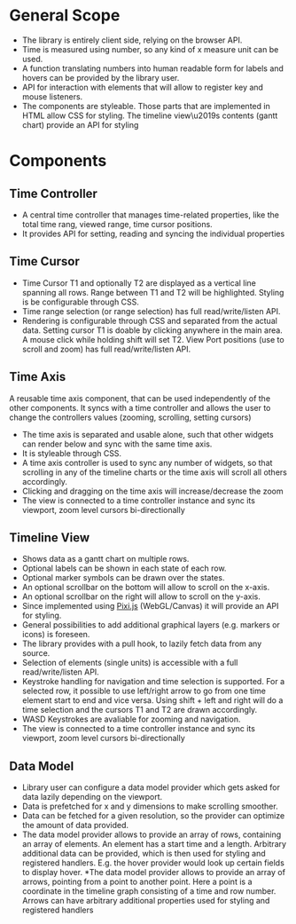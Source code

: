 # General Scope
* The library is entirely client side, relying on the browser API.
* Time is measured using number, so any kind of x measure unit can be used. 
* A function translating numbers into human readable form for labels and hovers can be provided by the library user.
* API for interaction with elements that will allow to register key and mouse listeners.
* The components are styleable. Those parts that are implemented in HTML allow CSS for styling. The timeline view\u2019s contents (gantt chart) provide an API for styling

# Components
## Time Controller
* A central time controller that manages time-related properties, like the total time rang, viewed range, time cursor positions.
* It provides API for setting, reading and syncing the individual properties

## Time Cursor
* Time Cursor T1 and optionally T2 are displayed as a vertical line spanning all rows. Range between T1 and T2 will be highlighted. Styling is be configurable through CSS.
* Time range selection (or range selection) has full read/write/listen API.
* Rendering is configurable through CSS and separated from the actual data.
Setting cursor T1 is doable by clicking anywhere in the main area. A mouse click while holding shift will set T2.
View Port positions (use to scroll and zoom) has full read/write/listen API.

## Time Axis
A reusable time axis component, that can be used independently of the other components. It syncs with a time controller and allows the user to change the controllers values (zooming, scrolling, setting cursors)
* The time axis is separated and usable alone, such that other widgets can render below and sync with the same time axis.
* It is styleable through CSS.
* A time axis controller is used to sync any number of widgets, so that scrolling in any of the timeline charts or the time axis will scroll all others accordingly.
* Clicking and dragging on the time axis will increase/decrease the zoom
* The view is connected to a time controller instance and sync its viewport, zoom level cursors bi-directionally

## Timeline View
* Shows data as a gantt chart on multiple rows. 
* Optional labels can be shown in each state of each row.
* Optional marker symbols can be drawn over the states.
* An optional scrollbar on the bottom will allow to scroll on the x-axis.
* An optional scrollbar on the right will allow to scroll on the y-axis.
* Since implemented using [Pixi.js](https://www.pixijs.com/) (WebGL/Canvas) it will provide an API for styling.
* General possibilities to add additional graphical layers (e.g. markers or icons) is foreseen.
* The library provides with a pull hook, to lazily fetch data from any source.
* Selection of elements (single units) is accessible with a full read/write/listen API.
* Keystroke handling for navigation and time selection is supported. For a selected row, it possible to use left/right arrow to go from one time element start to end and vice versa. Using shift + left and right will do a time selection and the cursors T1 and T2 are drawn accordingly.
* WASD Keystrokes are avaliable for zooming and navigation.
* The view is connected to a time controller instance and sync its viewport, zoom level cursors bi-directionally

## Data Model
* Library user can configure a data model provider which gets asked for data lazily depending on the viewport.
* Data is prefetched for x and y dimensions to make scrolling smoother.
* Data can be fetched for a given resolution, so the provider can optimize the amount of data provided.
* The data model provider allows to provide an array of rows, containing an array of elements. An element has a start time and a length. Arbitrary additional data can be provided, which is then used for styling and registered handlers. E.g. the hover provider would look up certain fields to display hover.
*The data model provider allows to provide an array of arrows, pointing from a point to another point. Here a point is a coordinate in the timeline graph consisting of a time and row number. Arrows can have arbitrary additional properties used for styling and registered handlers

